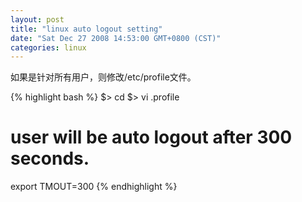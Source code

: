 ```yaml
---
layout: post
title: "linux auto logout setting"
date: "Sat Dec 27 2008 14:53:00 GMT+0800 (CST)"
categories: linux
---
```


如果是针对所有用户，则修改/etc/profile文件。

{% highlight bash %}
$> cd
$> vi .profile
# user will be auto logout after 300 seconds.
export TMOUT=300
{% endhighlight %}
